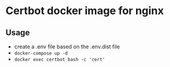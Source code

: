 # Certbot docker image for nginx

## Usage

- create a .env file based on the .env.dist file
- `docker-compose up -d`
- `docker exec certbot bash -c 'cert'`
